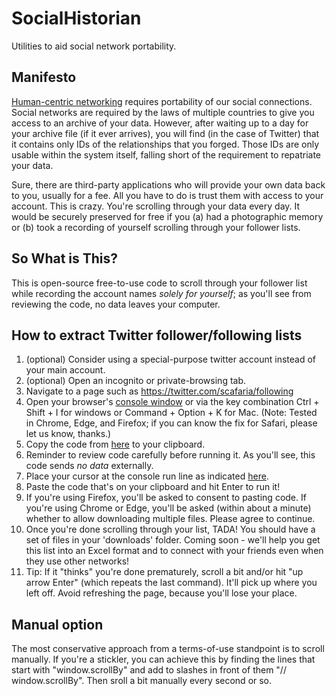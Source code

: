 # SocialHistorian
Utilities to aid social network portability.

## Manifesto
[Human-centric networking](https://scafaria.com/planning-the-human-centric-web-1bcd2b275a81) requires portability of our social connections. Social networks are required by the laws of multiple countries to give you access to an archive of your data. However, after waiting up to a day for your archive file (if it ever arrives), you will find (in the case of Twitter) that it contains only IDs of the relationships that you forged. Those IDs are only usable within the system itself, falling short of the requirement to repatriate your data.

Sure, there are third-party applications who will provide your own data back to you, usually for a fee. All you have to do is trust them with access to your account. This is crazy. You're scrolling through your data every day. It would be securely preserved for free if you (a) had a photographic memory or (b) took a recording of yourself scrolling through your follower lists. 

## So What is This?
This is open-source free-to-use code to scroll through your follower list while recording the account names *solely for yourself*; as you'll see from reviewing the code, no data leaves your computer. 

## How to extract Twitter follower/following lists
1. (optional) Consider using a special-purpose twitter account instead of your main account.
2. (optional) Open an incognito or private-browsing tab. 
3. Navigate to a page such as https://twitter.com/scafaria/following
4. Open your browser's [console window](https://appuals.com/open-browser-console/) or via the key combination Ctrl + Shift + I for windows or Command + Option + K for Mac. (Note: Tested in Chrome, Edge, and Firefox; if you can know the fix for Safari, please let us know, thanks.)
5. Copy the code from [here](https://raw.githubusercontent.com/PositiveSumNet/SocialHistorian/main/Twitter/follows.txt) to your clipboard. 
6. Reminder to review code carefully before running it. As you'll see, this code sends *no data* externally. 
7. Place your cursor at the console run line as indicated [here](https://github.com/PositiveSumNet/SocialHistorian/issues/1).
8. Paste the code that's on your clipboard and hit Enter to run it!
9. If you're using Firefox, you'll be asked to consent to pasting code. If you're using Chrome or Edge, you'll be asked (within about a minute) whether to allow downloading multiple files. Please agree to continue.
10. Once you're done scrolling through your list, TADA! You should have a set of files in your 'downloads' folder. Coming soon - we'll help you get this list into an Excel format and to connect with your friends even when they use other networks!
11. Tip: If it "thinks" you're done prematurely, scroll a bit and/or hit "up arrow Enter" (which repeats the last command). It'll pick up where you left off. Avoid refreshing the page, because you'll lose your place.

## Manual option
The most conservative approach from a terms-of-use standpoint is to scroll manually. If you're a stickler, you can achieve this by finding the lines that start with
"window.scrollBy" and add to slashes in front of them "// window.scrollBy". Then sroll a bit manually every second or so. 

